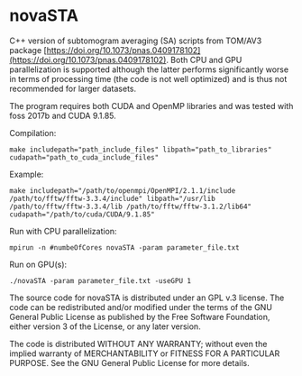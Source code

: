 # novaSTA

C++ version of subtomogram averaging (SA) scripts from TOM/AV3 package [https://doi.org/10.1073/pnas.0409178102](https://doi.org/10.1073/pnas.0409178102). Both CPU and GPU parallelization is supported although the latter performs significantly worse in terms of processing time (the code is not well optimized) and is thus not recommended for larger datasets.

The program requires both CUDA and OpenMP libraries and was tested with foss 2017b and CUDA 9.1.85. 

Compilation:

`make includepath="path_include_files" libpath="path_to_libraries" cudapath="path_to_cuda_include_files"`

Example:

`make includepath="/path/to/openmpi/OpenMPI/2.1.1/include /path/to/fftw/fftw-3.3.4/include" libpath="/usr/lib /path/to/fftw/fftw-3.3.4/lib /path/to/fftw/fftw-3.1.2/lib64" cudapath="/path/to/cuda/CUDA/9.1.85"`

Run with CPU parallelization:

`mpirun -n #numbeOfCores novaSTA -param parameter_file.txt`

Run on GPU(s):

`./novaSTA -param parameter_file.txt -useGPU 1`

The source code for novaSTA is distributed under an GPL v.3 license. The code can be redistributed and/or modified under the terms of the GNU General Public License as published by the Free Software Foundation, either version 3 of the License, or any later version.

The code is distributed WITHOUT ANY WARRANTY; without even the implied warranty of MERCHANTABILITY or FITNESS FOR A PARTICULAR PURPOSE. See the GNU General Public License for more details.
